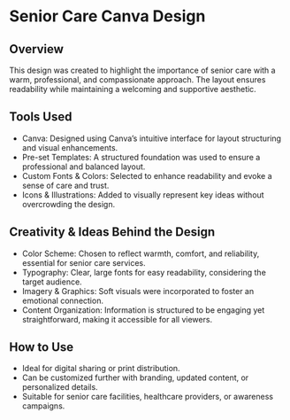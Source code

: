 # Senior Care Canva Design
## Overview
This design was created to highlight the importance of senior care with a warm, professional, and compassionate approach. The layout ensures readability while maintaining a welcoming and supportive aesthetic.

## Tools Used
- Canva: Designed using Canva’s intuitive interface for layout structuring and visual enhancements.
- Pre-set Templates: A structured foundation was used to ensure a professional and balanced layout.
- Custom Fonts & Colors: Selected to enhance readability and evoke a sense of care and trust.
- Icons & Illustrations: Added to visually represent key ideas without overcrowding the design.

## Creativity & Ideas Behind the Design
- Color Scheme: Chosen to reflect warmth, comfort, and reliability, essential for senior care services.
- Typography: Clear, large fonts for easy readability, considering the target audience.
- Imagery & Graphics: Soft visuals were incorporated to foster an emotional connection.
- Content Organization: Information is structured to be engaging yet straightforward, making it accessible for all viewers.

## How to Use
- Ideal for digital sharing or print distribution.
- Can be customized further with branding, updated content, or personalized details.
- Suitable for senior care facilities, healthcare providers, or awareness campaigns.
